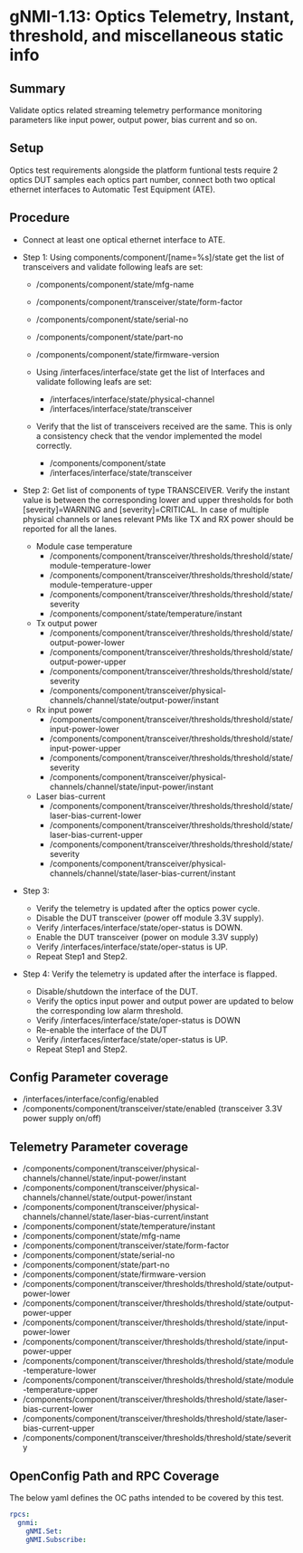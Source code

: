 # gNMI-1.13: Optics Telemetry, Instant, threshold, and miscellaneous static info

## Summary

Validate optics related streaming telemetry performance monitoring parameters
like input power, output power, bias current and so on.

## Setup
Optics test requirements alongside the platform funtional tests require 2
optics DUT samples each optics part number, connect both two optical ethernet interfaces
to Automatic Test Equipment (ATE). 


## Procedure

*   Connect at least one optical ethernet interface to ATE.
*   Step 1: Using components/component/[name=%s]/state get the list of transceivers and validate
    following leafs are set:

    *   /components/component/state/mfg-name
    *   /components/component/transceiver/state/form-factor
    *   /components/component/state/serial-no
    *   /components/component/state/part-no
    *   /components/component/state/firmware-version

    *   Using /interfaces/interface/state get the list of Interfaces and
        validate following leafs are set:

        *   /interfaces/interface/state/physical-channel
        *   /interfaces/interface/state/transceiver

    *   Verify that the list of transceivers received are the same. This is only a
        consistency check that the vendor implemented the model correctly.

        *   /components/component/state
        *   /interfaces/interface/state/transceiver

*   Step 2: Get list of components of type TRANSCEIVER. Verify the instant value is
    between the corresponding lower and upper thresholds for both
    [severity]=WARNING and [severity]=CRITICAL. In case of multiple physical
    channels or lanes relevant PMs like TX and RX power should be reported for
    all the lanes. 
    *   Module case temperature
        *   /components/component/transceiver/thresholds/threshold/state/module-temperature-lower
        *   /components/component/transceiver/thresholds/threshold/state/module-temperature-upper
        *   /components/component/transceiver/thresholds/threshold/state/severity
        *   /components/component/state/temperature/instant
    *   Tx output power
        *   /components/component/transceiver/thresholds/threshold/state/output-power-lower
        *   /components/component/transceiver/thresholds/threshold/state/output-power-upper
        *   /components/component/transceiver/thresholds/threshold/state/severity
        *   /components/component/transceiver/physical-channels/channel/state/output-power/instant
    *   Rx input power
        *   /components/component/transceiver/thresholds/threshold/state/input-power-lower
        *   /components/component/transceiver/thresholds/threshold/state/input-power-upper
        *   /components/component/transceiver/thresholds/threshold/state/severity
        *   /components/component/transceiver/physical-channels/channel/state/input-power/instant
    *   Laser bias-current
        *   /components/component/transceiver/thresholds/threshold/state/laser-bias-current-lower
        *   /components/component/transceiver/thresholds/threshold/state/laser-bias-current-upper
        *   /components/component/transceiver/thresholds/threshold/state/severity
        *   /components/component/transceiver/physical-channels/channel/state/laser-bias-current/instant

* Step 3: 
    *   Verify the telemetry is updated after the optics power cycle.
    *   Disable the DUT transceiver (power off module 3.3V supply).
    *   Verify /interfaces/interface/state/oper-status is DOWN.
    *   Enable the DUT transceiver (power on module 3.3V supply)
    *   Verify /interfaces/interface/state/oper-status is UP.
    *   Repeat Step1 and Step2.

* Step 4: Verify the telemetry is updated after the interface is flapped.
    *   Disable/shutdown the interface of the DUT.
    *   Verify the optics input power and output power are updated to below the corresponding low alarm threshold.
    *   Verify /interfaces/interface/state/oper-status is DOWN
    *   Re-enable the interface of the DUT
    *   Verify /interfaces/interface/state/oper-status is UP.
    *   Repeat Step1 and Step2.

## Config Parameter coverage

*   /interfaces/interface/config/enabled
*   /components/component/transceiver/state/enabled (transceiver 3.3V power supply on/off)

## Telemetry Parameter coverage

*   /components/component/transceiver/physical-channels/channel/state/input-power/instant
*   /components/component/transceiver/physical-channels/channel/state/output-power/instant
*   /components/component/transceiver/physical-channels/channel/state/laser-bias-current/instant
*   /components/component/state/temperature/instant
*   /components/component/state/mfg-name
*   /components/component/transceiver/state/form-factor
*   /components/component/state/serial-no
*   /components/component/state/part-no
*   /components/component/state/firmware-version
*   /components/component/transceiver/thresholds/threshold/state/output-power-lower
*   /components/component/transceiver/thresholds/threshold/state/output-power-upper
*   /components/component/transceiver/thresholds/threshold/state/input-power-lower
*   /components/component/transceiver/thresholds/threshold/state/input-power-upper
*   /components/component/transceiver/thresholds/threshold/state/module-temperature-lower
*   /components/component/transceiver/thresholds/threshold/state/module-temperature-upper
*   /components/component/transceiver/thresholds/threshold/state/laser-bias-current-lower
*   /components/component/transceiver/thresholds/threshold/state/laser-bias-current-upper
*   /components/component/transceiver/thresholds/threshold/state/severity

## OpenConfig Path and RPC Coverage

The below yaml defines the OC paths intended to be covered by this test.

```yaml
rpcs:
  gnmi:
    gNMI.Set:
    gNMI.Subscribe:
```